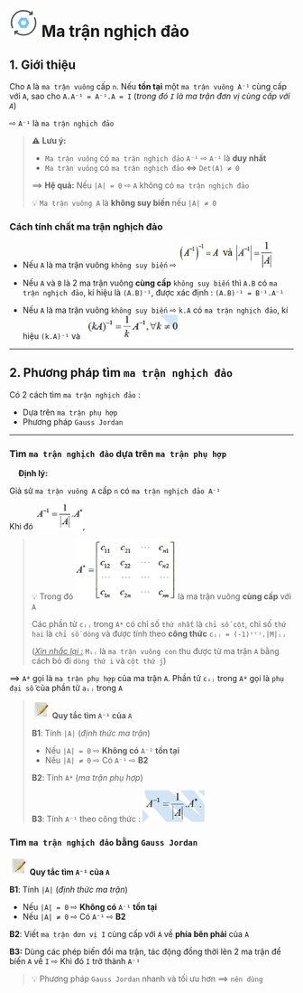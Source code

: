 # ![icons8-sync_settings.png](https://raw.githubusercontent.com/Zenfection/Image/master/2021/03/30-23-31-11-icons8-sync_settings.png) Ma trận nghịch đảo

## 1. Giới thiệu

Cho `A` là `ma trận vuông` cấp `n`. Nếu **tồn tại** một `ma trận vuông A⁻¹` cùng cấp với `A`, sao cho `A.A⁻¹ = A⁻¹.A = I` (*trong đó `I` là ma trận đơn vị cùng cấp với `A`*)

⇨ `A⁻¹` là `ma trận nghịch đảo`

> ⚠️ **Lưu ý:**
> 
> - `Ma trận vuông` có `ma trận nghịch đảo` `A⁻¹` ⇨ `A⁻¹` là **duy nhất**
> - `Ma trận vuông` có `ma trận nghịch đảo` ⇔ `Det(A) ≠ 0`
> 
> ==> **Hệ quả:** Nếu `|A| = 0` ⇨ `A` không có `ma trận nghịch đảo`
> 
> 💡 `Ma trận vuông A` là **không suy biến** nếu `|A| ≠ 0` 

### Cách tính chất ma trận nghịch đảo

- Nếu `A` là ma trận vuông `không suy biến` ⇨ <img title="" src="https://raw.githubusercontent.com/Zenfection/Image/master/2021/03/31-08-47-20-A%CC%89nh%20chu%CC%A3p%20Ma%CC%80n%20hi%CC%80nh%202021-03-31%20lu%CC%81c%2008.47.14.png" alt="Ảnh chụp Màn hình 2021-03-31 lúc 08.47.14.png" width="169">



- Nếu `A` và `B` là 2 ma trận vuông **cùng cấp** `không suy biến`  thì `A.B` có `ma trận nghịch đảo`, kí hiệu là `(A.B)⁻¹`, được xác định : `(A.B)⁻¹ = B⁻¹.A⁻¹`



- Nếu `A` là ma trận vuông `không suy biến` ⇨ `k.A` có `ma trận nghịch đảo`, kí hiệu `(k.A)⁻¹` và <img title="" src="https://raw.githubusercontent.com/Zenfection/Image/master/2021/03/31-08-51-03-A%CC%89nh%20chu%CC%A3p%20Ma%CC%80n%20hi%CC%80nh%202021-03-31%20lu%CC%81c%2008.50.59.png" alt="Ảnh chụp Màn hình 2021-03-31 lúc 08.50.59.png" width="168">

---

## 2. Phương pháp tìm `ma trận nghịch đảo`

Có 2 cách tìm `ma trận nghịch đảo` : 

- Dựa trên `ma trận phụ hợp`
- Phương pháp `Gauss Jordan`

---

### Tìm `ma trận nghịch đảo` dựa trên `ma trận phụ hợp`

    **Định lý:**

Giả sử `ma trận vuông A` cấp `n` có `ma trận nghịch đảo A⁻¹`

Khi đó <img title="" src="https://raw.githubusercontent.com/Zenfection/Image/master/2021/03/31-09-20-36-A%CC%89nh%20chu%CC%A3p%20Ma%CC%80n%20hi%CC%80nh%202021-03-31%20lu%CC%81c%2009.18.07.png" alt="Ảnh chụp Màn hình 2021-03-31 lúc 09.18.07.png" width="84">, 

> 💡 Trong đó  <img title="" src="https://raw.githubusercontent.com/Zenfection/Image/master/2021/03/31-09-20-59-A%CC%89nh%20chu%CC%A3p%20Ma%CC%80n%20hi%CC%80nh%202021-03-31%20lu%CC%81c%2009.18.27.png" alt="Ảnh chụp Màn hình 2021-03-31 lúc 09.18.27.png" width="178"> là ma trận vuông **cùng cấp** với `A` 
> 
> Các phần tử `cᵢⱼ` trong `A*` có chỉ số `thứ nhất` là `chỉ số cột`, chỉ số `thứ hai` là `chỉ số dòng` và được tính theo **công thức** `cᵢⱼ = (-1)ᶦ⁺ʲ.|M|ᵢⱼ`
> 
> (*<u>Xin nhắc lại :</u>* `Mᵢⱼ` là `ma trận vuông con` thu được từ ma trận `A` bằng cách bỏ đi `dòng thứ i` và `cột thứ j`) 

==> `A*` gọi là `ma trận phụ hợp` của ma trận `A`. Phần tử `cᵢⱼ` trong `A*` gọi là `phụ đại số` của phần tử `aᵢⱼ` trong `A`

> ![icons8-memo.png](https://raw.githubusercontent.com/Zenfection/Image/master/2021/03/31-09-30-08-icons8-memo.png) **Quy tắc tìm `A⁻¹` của `A`**
> 
> **B1**: Tính `|A|` (*định thức ma trận*)
> 
> - Nếu `|A| = 0` ⇨ **Không có** `A⁻¹` **tồn tại**
> - Nếu `|A| ≠ 0` ⇨ Có `A⁻¹` ⇨ **B2**
> 
> **B2**: Tính `A*` (*ma trận phụ hợp*)
> 
> **B3**: Tính `A⁻¹` theo công thức : <img title="" src="https://raw.githubusercontent.com/Zenfection/Image/master/2021/03/31-09-29-02-6e94b0c1-a72c-43bc-84af-223c06a54f9c.jpg" alt="6e94b0c1-a72c-43bc-84af-223c06a54f9c.jpg" width="110">

### Tìm `ma trận nghịch đảo` bằng `Gauss Jordan`

 ![icons8memopng](https://raw.githubusercontent.com/Zenfection/Image/master/2021/03/31-09-30-08-icons8-memo.png) **Quy tắc tìm `A⁻¹` của `A`**

**B1**: Tính `|A|` (*định thức ma trận*)

- Nếu `|A| = 0` ⇨ **Không có** `A⁻¹` **tồn tại**
- Nếu `|A| ≠ 0` ⇨ Có `A⁻¹` ⇨ **B2**

**B2**: Viết `ma trận đơn vị I` cùng cấp với `A` về **phía bên phải** của `A`

**B3:** Dùng các phép biến đổi ma trận, tác động đồng thời lên 2 ma trận để biến `A` về `I` ⇨ Khi đó `I` trở thành `A⁻¹`

> 💡 Phương pháp `Gauss Jordan` nhanh và tối ưu hơn ==> `nên dùng`





